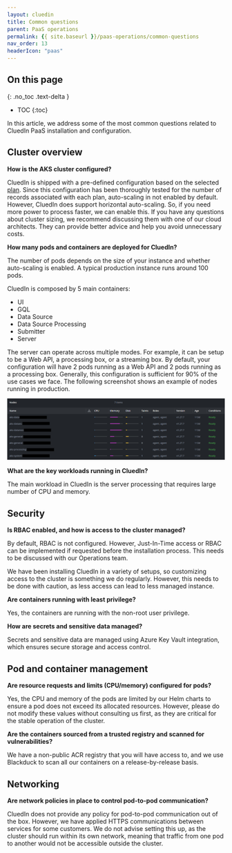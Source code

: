 ```yaml
---
layout: cluedin
title: Common questions
parent: PaaS operations
permalink: {{ site.baseurl }}/paas-operations/common-questions
nav_order: 13
headerIcon: "paas"
---
```

## On this page
{: .no_toc .text-delta }
- TOC
{:toc}

In this article, we address some of the most common questions related to CluedIn PaaS installation and configuration.

## Cluster overview

**How is the AKS cluster configured?**

CluedIn is shipped with a pre-defined configuration based on the selected [plan](/deployment/azure-marketplace/step-1#choose-a-plan). Since this configuration has been thoroughly tested for the number of records associated with each plan, auto-scaling in not enabled by default. However, CluedIn does support horizontal auto-scaling. So, if you need more power to process faster, we can enable this. If you have any questions about cluster sizing, we recommend discussing them with one of our cloud architects. They can provide better advice and help you avoid unnecessary costs.

**How many pods and containers are deployed for CluedIn?**

The number of pods depends on the size of your instance and whether auto-scaling is enabled. A typical production instance runs around 100 pods.

CluedIn is composed by 5 main containers:

- UI
- GQL
- Data Source
- Data Source Processing
- Submitter
- Server

The server can operate across multiple modes. For example, it can be setup to be a Web API, a processing box, or a streaming box. By default, your configuration will have 2 pods running as a Web API and 2 pods running as a processing box. Generally, this configuration is sufficient for 90% of the use cases we face. The following screenshot shows an example of nodes running in production.

![nodes-in-production.png](../../assets/images/paas-operations/nodes-in-production.png)

**What are the key workloads running in CluedIn?**

The main workload in CluedIn is the server processing that requires large number of CPU and memory.

## Security

**Is RBAC enabled, and how is access to the cluster managed?**

By default, RBAC is not configured. However, Just-In-Time access or RBAC can be implemented if requested before the installation process. This needs to be discussed with our Operations team.

We have been installing CluedIn in a variety of setups, so customizing access to the cluster is something we do regularly. However, this needs to be done with caution, as less access can lead to less managed instance.

**Are containers running with least privilege?**

Yes, the containers are running with the non-root user privilege.

**How are secrets and sensitive data managed?**

Secrets and sensitive data are managed using Azure Key Vault integration, which ensures secure storage and access control.

## Pod and container management

**Are resource requests and limits (CPU/memory) configured for pods?**

Yes, the CPU and memory of the pods are limited by our Helm charts to ensure a pod does not exceed its allocated resources. However, please do not modify these values without consulting us first, as they are critical for the stable operation of the cluster.

**Are the containers sourced from a trusted registry and scanned for vulnerabilities?**

We have a non-public ACR registry that you will have access to, and we use Blackduck to scan all our containers on a release-by-release basis.

## Networking

**Are network policies in place to control pod-to-pod communication?**

CluedIn does not provide any policy for pod-to-pod communication out of the box. However, we have applied HTTPS communications between services for some customers. We do not advise setting this up, as the cluster should run within its own network, meaning that traffic from one pod to another would not be accessible outside the cluster.